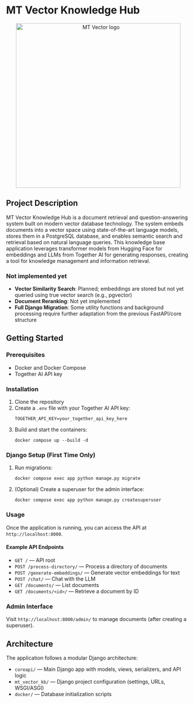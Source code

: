 # MT Vector Knowledge Hub
<p align="center">
<img src="https://github.com/user-attachments/assets/1d61a544-927b-4a7b-872c-36449bb2d3e3" alt="MT Vector logo" width="450"/>
</p>

## Project Description
MT Vector Knowledge Hub is a document retrieval and question-answering system built on modern vector database technology. The system embeds documents into a vector space using state-of-the-art language models, stores them in a PostgreSQL database, and enables semantic search and retrieval based on natural language queries.
This knowledge base application leverages transformer models from Hugging Face for embeddings and LLMs from Together AI for generating responses, creating a tool for knowledge management and information retrieval.
### Not implemented yet
- **Vector Similarity Search**: Planned; embeddings are stored but not yet queried using true vector search (e.g., pgvector)
- **Document Reranking**: Not yet implemented
- **Full Django Migration**: Some utility functions and background processing require further adaptation from the previous FastAPI/core structure
## Getting Started
### Prerequisites
- Docker and Docker Compose
- Together AI API key
### Installation
1. Clone the repository
2. Create a `.env` file with your Together AI API key:
   ```
   TOGETHER_API_KEY=your_together_api_key_here
   ```
3. Build and start the containers:
   ```
   docker compose up --build -d
   ```
### Django Setup (First Time Only)
1. Run migrations:
   ```
   docker compose exec app python manage.py migrate
   ```
2. (Optional) Create a superuser for the admin interface:
   ```
   docker compose exec app python manage.py createsuperuser
   ```
### Usage
Once the application is running, you can access the API at `http://localhost:8000`.
#### Example API Endpoints
- `GET /` — API root
- `POST /process-directory/` — Process a directory of documents
- `POST /generate-embeddings/` — Generate vector embeddings for text
- `POST /chat/` — Chat with the LLM
- `GET /documents/` — List documents
- `GET /documents/<id>/` — Retrieve a document by ID
### Admin Interface
Visit `http://localhost:8000/admin/` to manage documents (after creating a superuser).
## Architecture
The application follows a modular Django architecture:
- `coreapi/` — Main Django app with models, views, serializers, and API logic
- `mt_vector_kb/` — Django project configuration (settings, URLs, WSGI/ASGI)
- `docker/` — Database initialization scripts